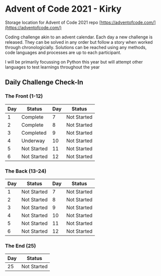 # Advent of Code 2021 - Kirky
Storage location for Advent of Code 2021 repo  [https://adventofcode.com/](https://adventofcode.com/)

Coding challenge akin to an advent calendar. Each day a new challenge is released. 
They can be solved in any order but follow a story when worked through chronologicially. 
Solutions can be reached using any methods, code languages and processes are up to each participant.

I will be primarily focussing on Python this year but will attempt other languages to test learnings throughout the year

## Daily Challenge Check-In

### The Front (1-12)
|Day|Status|Day|Status
|--|--|--|--|
|1|Complete|7|Not Started
|2|Complete|8|Not Started
|3|Completed|9|Not Started
|4|Underway|10|Not Started
|5|Not Started|11|Not Started
|6|Not Started|12|Not Started

### The Back (13-24)
|Day|Status|Day|Status
|--|--|--|--|
|1|Not Started|7|Not Started
|2|Not Started|8|Not Started
|3|Not Started|9|Not Started
|4|Not Started|10|Not Started
|5|Not Started|11|Not Started
|6|Not Started|12|Not Started

### The End (25)
|Day|Status
|--|--|
|25|Not Started|
